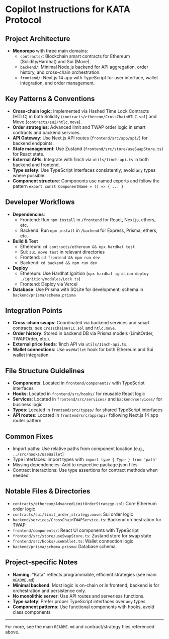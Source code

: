 # Copilot Instructions for KATA Protocol

## Project Architecture
- **Monorepo** with three main domains:
  - `contracts/`: Blockchain smart contracts for Ethereum (Solidity/Hardhat) and Sui (Move).
  - `backend/`: Minimal Node.js backend for API aggregation, order history, and cross-chain orchestration.
  - `frontend/`: Next.js 14 app with TypeScript for user interface, wallet integration, and order management.

## Key Patterns & Conventions
- **Cross-chain logic**: Implemented via Hashed Time Lock Contracts (HTLC) in both Solidity (`contracts/ethereum/CrossChainHTLC.sol`) and Move (`contracts/sui/htlc.move`).
- **Order strategies**: Advanced limit and TWAP order logic in smart contracts and backend services.
- **API Gateway**: Use Next.js API routes (`frontend/src/app/api/`) for backend endpoints.
- **State management**: Use Zustand (`frontend/src/store/useSwapStore.ts`) for React state.
- **External APIs**: Integrate with 1inch via `utils/1inch-api.ts` in both backend and frontend.
- **Type safety**: Use TypeScript interfaces consistently; avoid `any` types where possible.
- **Component structure**: Components use named exports and follow the pattern `export const ComponentName = () => { ... }`

## Developer Workflows
- **Dependencies**: 
  - Frontend: Run `npm install` in `/frontend` for React, Next.js, ethers, etc.
  - Backend: Run `npm install` in `/backend` for Express, Prisma, ethers, etc.
- **Build & Test**
  - Ethereum: `cd contracts/ethereum && npx hardhat test`
  - Sui: `sui move test` in relevant directories
  - Frontend: `cd frontend && npm run dev`
  - Backend: `cd backend && npm run dev`
- **Deploy**
  - Ethereum: Use Hardhat Ignition (`npx hardhat ignition deploy ./ignition/modules/Lock.ts`)
  - Frontend: Deploy via Vercel
- **Database**: Use Prisma with SQLite for development; schema in `backend/prisma/schema.prisma`

## Integration Points
- **Cross-chain swaps**: Coordinated via backend services and smart contracts; see `CrossChainHTLC.sol` and `htlc.move`.
- **Order history**: Stored in backend DB via Prisma models (LimitOrder, TWAPOrder, etc.).
- **External price feeds**: 1inch API via `utils/1inch-api.ts`.
- **Wallet connections**: Use `useWallet` hook for both Ethereum and Sui wallet integration.

## File Structure Guidelines
- **Components**: Located in `frontend/components/` with TypeScript interfaces
- **Hooks**: Located in `frontend/src/hooks/` for reusable React logic
- **Services**: Located in `frontend/src/services/` and `backend/services/` for business logic
- **Types**: Located in `frontend/src/types/` for shared TypeScript interfaces
- **API routes**: Located in `frontend/src/app/api/` following Next.js 14 app router pattern

## Common Fixes
- Import paths: Use relative paths from component location (e.g., `../src/hooks/useWallet`)
- Type interfaces: Import types with `import type { Type } from 'path'`
- Missing dependencies: Add to respective package.json files
- Contract interactions: Use type assertions for contract methods when needed

## Notable Files & Directories
- `contracts/ethereum/AdvancedLimitOrderStrategy.sol`: Core Ethereum order logic
- `contracts/sui/limit_order_strategy.move`: Sui order logic
- `backend/services/CrossChainTWAPService.ts`: Backend orchestration for TWAP
- `frontend/components/`: React UI components with TypeScript
- `frontend/src/store/useSwapStore.ts`: Zustand store for swap state
- `frontend/src/hooks/useWallet.ts`: Wallet connection logic
- `backend/prisma/schema.prisma`: Database schema

## Project-specific Notes
- **Naming**: "Kata" reflects programmable, efficient strategies (see main `README.md`)
- **Minimal backend**: Most logic is on-chain or in frontend; backend is for orchestration and persistence only.
- **No monolithic server**: Use API routes and serverless functions.
- **Type safety**: Prefer proper TypeScript interfaces over `any` types
- **Component patterns**: Use functional components with hooks, avoid class components

---

For more, see the main `README.md` and contract/strategy files referenced above.
